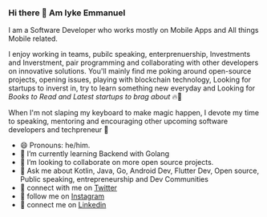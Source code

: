 ### Hi there 👋 Am Iyke Emmanuel

I am a Software Developer who works mostly on Mobile Apps and All things Mobile related. 

I enjoy working in teams, pubilc speaking, enterprenuership, Investments and Inverstment, pair programming and collaborating with other developers on innovative solutions. You'll mainly find me poking around open-source projects, opening issues, playing with blockchain technology, Looking for startups to inverst in, try to learn something new everyday and Looking for *Books to Read and Latest startups to brag about* 🔥🚀

When I'm not slaping my keyboard to make magic happen, I devote my time to speaking, mentoring and encouraging other upcoming software developers and techpreneur 🤗

* 😄 Pronouns: he/him.
* 🌱 I’m currently learning Backend with Golang
* 👯 I’m looking to collaborate on more open source projects.
* 💬 Ask me about Kotlin, Java, Go, Android Dev, Flutter Dev, Open source, Public speaking, entrepreneurship and Dev Communities
* 👋 connect with me on [Twitter](https://twitter.com/EmmanuelDav_K)
* 👋 follow me on [Instagram](https://www.instagram.com/emmanueldav_k/)
* 👋 connect me on [Linkedin](https://www.linkedin.com/in/emmanueldavk)

